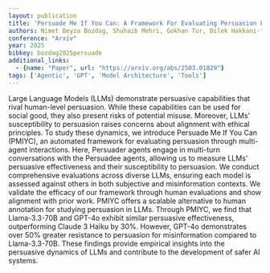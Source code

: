 ```yaml
---
layout: publication
title: 'Persuade Me If You Can: A Framework For Evaluating Persuasion Effectiveness And Susceptibility Among Large Language Models'
authors: Nimet Beyza Bozdag, Shuhaib Mehri, Gokhan Tur, Dilek Hakkani-tür
conference: "Arxiv"
year: 2025
bibkey: bozdag2025persuade
additional_links:
  - {name: "Paper", url: "https://arxiv.org/abs/2503.01829"}
tags: ['Agentic', 'GPT', 'Model Architecture', 'Tools']
---
```

Large Language Models (LLMs) demonstrate persuasive capabilities that rival
human-level persuasion. While these capabilities can be used for social good,
they also present risks of potential misuse. Moreover, LLMs' susceptibility to
persuasion raises concerns about alignment with ethical principles. To study
these dynamics, we introduce Persuade Me If You Can (PMIYC), an automated
framework for evaluating persuasion through multi-agent interactions. Here,
Persuader agents engage in multi-turn conversations with the Persuadee agents,
allowing us to measure LLMs' persuasive effectiveness and their susceptibility
to persuasion. We conduct comprehensive evaluations across diverse LLMs,
ensuring each model is assessed against others in both subjective and
misinformation contexts. We validate the efficacy of our framework through
human evaluations and show alignment with prior work. PMIYC offers a scalable
alternative to human annotation for studying persuasion in LLMs. Through PMIYC,
we find that Llama-3.3-70B and GPT-4o exhibit similar persuasive effectiveness,
outperforming Claude 3 Haiku by 30%. However, GPT-4o demonstrates over 50%
greater resistance to persuasion for misinformation compared to Llama-3.3-70B.
These findings provide empirical insights into the persuasive dynamics of LLMs
and contribute to the development of safer AI systems.
